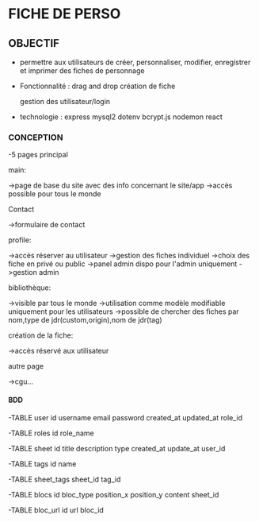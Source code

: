 # FICHE DE PERSO

## OBJECTIF

- permettre aux utilisateurs de créer, personnaliser, modifier, enregistrer et imprimer des fiches de personnage
- Fonctionnalité :
  drag and drop
  création de fiche

  gestion des utilisateur/login

- technologie :
  express
  mysql2
  dotenv
  bcrypt.js
  nodemon
  react

### CONCEPTION

-5 pages principal

<!-- --> main:

->page de base du site avec des info concernant le site/app
->accès possible pour tous le monde

<!--  -->

<!--  --> Contact

->formulaire de contact

<!--  -->

<!-- --> profile:

->accès réserver au utilisateur
->gestion des fiches individuel
->choix des fiche en privé ou public
->panel admin dispo pour l'admin uniquement
->gestion admin

<!--  -->

<!-- --> bibliothèque:

->visible par tous le monde
->utilisation comme modèle modifiable uniquement pour les utilisateurs
->possible de chercher des fiches par nom,type de jdr(custom,origin),nom de jdr(tag)

<!--  -->

<!-- --> création de la fiche:

->accès réservé aux utilisateur

<!--  -->

<!--  --> autre page

->cgu...

#### BDD

-TABLE user
id
username
email
password
created_at
updated_at
role_id

-TABLE roles
id
role_name

-TABLE sheet
id
title
description
type
created_at
update_at
user_id

-TABLE tags
id
name

-TABLE sheet_tags
sheet_id
tag_id

-TABLE blocs <!-- lui trouver un autre nom -->
id
bloc_type
position_x
position_y
content
sheet_id

-TABLE bloc_url
id
url
bloc_id
